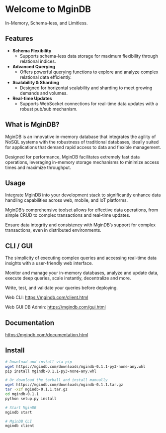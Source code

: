 # Welcome to MginDB
In-Memory, Schema-less, and Limitless.

## Features
- **Schema Flexibility**
  - Supports schema-less data storage for maximum flexibility through relational indices.
- **Advanced Querying**
  - Offers powerful querying functions to explore and analyze complex relational data efficiently.
- **Scalability & Sharding**
  - Designed for horizontal scalability and sharding to meet growing demands and volumes.
- **Real-time Updates**
  - Supports WebSocket connections for real-time data updates with a robust pub/sub mechanism.

## What is MginDB?
MginDB is an innovative in-memory database that integrates the agility of NoSQL systems with the robustness of traditional databases, ideally suited for applications that demand rapid access to data and flexible management.

Designed for performance, MginDB facilitates extremely fast data operations, leveraging in-memory storage mechanisms to minimize access times and maximize throughput.

## Usage
Integrate MginDB into your development stack to significantly enhance data handling capabilities across web, mobile, and IoT platforms.

MginDB’s comprehensive toolset allows for effective data operations, from simple CRUD to complex transactions and real-time updates.

Ensure data integrity and consistency with MginDB’s support for complex transactions, even in distributed environments.

## CLI / GUI
The simplicity of executing complex queries and accessing real-time data insights with a user-friendly web interface.

Monitor and manage your in-memory databases, analyze and update data, execute deep queries, scale instantly, decentralize and more.

Write, test, and validate your queries before deploying.

Web CLI: https://mgindb.com/client.html

Web GUI DB Admin: https://mgindb.com/gui.html

## Documentation
https://mgindb.com/documentation.html

## Install
```sh
# Download and install via pip
wget https://mgindb.com/downloads/mgindb-0.1.1-py3-none-any.whl
pip install mgindb-0.1.1-py3-none-any.whl

# Or download the tarball and install manually
wget https://mgindb.com/downloads/mgindb-0.1.1.tar.gz
tar -xzf mgindb-0.1.1.tar.gz
cd mgindb-0.1.1
python setup.py install

# Start MginDB
mgindb start

# MginDB CLI
mgindb client
